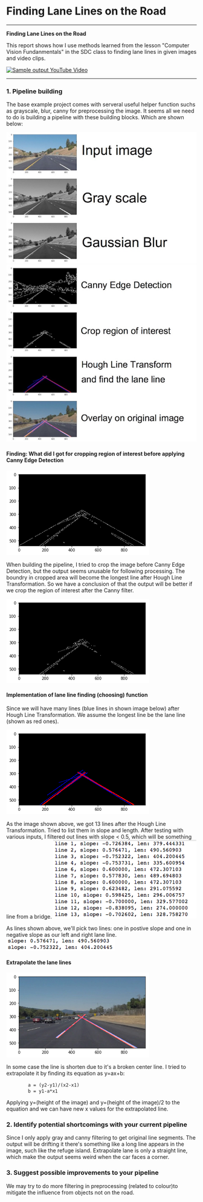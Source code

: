 # **Finding Lane Lines on the Road** 


---

**Finding Lane Lines on the Road**

This report shows how I use methods learned from the lesson "Computer Vision Fundanmentals" in the SDC class to finding lane lines in given images and video clips.

[![Sample output YouTube Video](http://img.youtube.com/vi/4YzheUjWGNE/0.jpg)](http://www.youtube.com/watch?v=4YzheUjWGNE "Sample output YouTube Video")

---


### 1. Pipeline building

The base example project comes with serveral useful helper function suchs as grayscale, blur, canny for preprocessing the image. It seems all we need to do is building a pipeline with these building blocks. Which are shown below:

![image](images/steps_1.jpg)
![image](images/steps_2.jpg)

#### Finding: What did I got for cropping region of interest before applying Canny Edge Detection

![image](images/roi_before_canny.png)

When building the pipeline, I tried to crop the image before Canny Edge Detection, but the output seems unusable for following processing.
The boundry in cropped area will become the longest line after Hough Line Transformation. So we have a conclusion of that the output will be better if we crop the region of interest after the Canny filter.

![image](images/canny_before_roi.png)

#### Implementation of lane line finding (choosing) function
Since we will have many lines (blue lines in shown image below) after Hough Line Transformation. We assume the longest line be the lane line (shown as red ones).

![image](images/houghlines.png)

As the image shown above, we got 13 lines after the Hough Line Transformation. Tried to list them in slope and length. After testing with various inputs, I filtered out lines with slope < 0.5, which will be something line from a bridge.
![image](images/lines_debug.png)

As lines shown above, we'll pick two lines: one in postive slope and one in negative slope as our left and right lane line.
![image](images/lines_debug_2.png)

#### Extrapolate the lane lines
![image](images/short_line.png)

In some case the line is shorten due to it's a broken center line. I tried to extrapolate it by finding its equation as y=ax+b:

```
        a = (y2-y1)/(x2-x1)
        b = y1-a*x1

```

Applying y=(height of the image) and y=(height of the image)/2 to the equation and we can have new x values for the extrapolated line.

### 2. Identify potential shortcomings with your current pipeline


Since I only apply gray and canny filtering to get original line segments. The output will be drifting it there's something like a long line appears in the image, such like the refuge island. Extrapolate lane is only a straight line, which make the output seems weird when the car faces a corner.

### 3. Suggest possible improvements to your pipeline

We may try to do more filtering in preprocessing (related to colour)to mitigate the influence from objects not on the road.
